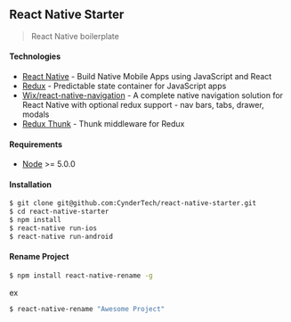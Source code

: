 ## React Native Starter
> React Native boilerplate

#### Technologies
- [React Native](http://facebook.github.io/react-native/releases/0.32/) - Build Native Mobile Apps using JavaScript and React
- [Redux](https://nodejs.org/) - Predictable state container for JavaScript apps
- [Wix/react-native-navigation](https://github.com/wix/react-native-navigation) - A complete native navigation solution for React Native with optional redux support - nav bars, tabs, drawer, modals
- [Redux Thunk](https://github.com/gaearon/redux-thunk) - Thunk middleware for Redux


#### Requirements
* [Node](https://nodejs.org/) >= 5.0.0



#### Installation

```sh
$ git clone git@github.com:CynderTech/react-native-starter.git
$ cd react-native-starter
$ npm install
$ react-native run-ios
$ react-native run-android
```

#### Rename Project

```sh
$ npm install react-native-rename -g
```
ex

```sh
$ react-native-rename "Awesome Project"
```
